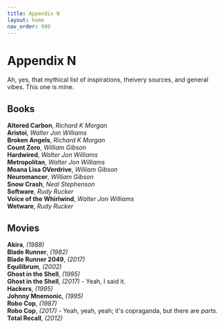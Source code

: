```yaml
---
title: Appendix N
layout: home
nav_order: 999
---
```


# Appendix N

Ah, yes, that mythical list of inspirations, theivery sources, and general vibes. This one is mine. 

## Books

**Altered Carbon**, _Richard K Morgan_ <br>
**Aristoi**, _Walter Jon Williams_ <br>
**Broken Angels**, _Richard K Morgan_ <br>
**Count Zero**, _William Gibson_ <br>
**Hardwired**, _Walter Jon Williams_ <br>
**Metropolitan**, _Walter Jon Williams_ <br>
**Moana Lisa OVerdrive**, _William Gibson_ <br>
**Neuromancer**, _William Gibson_ <br>
**Snow Crash**, _Neal Stephenson_ <br>
**Software**, _Rudy Rucker_ <br>
**Voice of the Whirlwind**, _Walter Jon Williams_ <br>
**Wetware**, _Rudy Rucker_ <br>


## Movies
**Akira**, _(1988)_ <br>
**Blade Runner**, _(1982)_ <br>
**Blade Runner 2049**, _(2017)_ <br>
**Equilibrum**, _(2002)_ <br>
**Ghost in the Shell**, _(1995)_ <br>
**Ghost in the Shell**, _(2017)_ - Yeah, I said it. <br>
**Hackers**, _(1995)_ <br>
**Johnny Mnemonic**, _(1995)_ <br>
**Robo Cop**, _(1987)_ <br>
**Robo Cop**, _(2017)_ - Yeah, yeah, yeah; it's copraganda, but there are _parts._ <br>
**Total Recall**, _(2012)_ <br>





